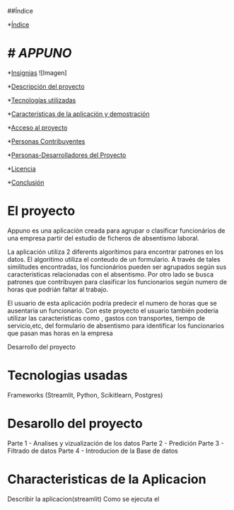 

##Índice

*[Índice](#índice)
# <em> # APPUNO</em>

*[Insignias](#insignias)
![Imagen]

*[Descripción del proyecto](#descripción-del-proyecto)

*[Tecnologías utilizadas](#tecnologías-utilizadas)

*[Características de la aplicación y demostración](#Características-de-la-aplicación-y-demostración)

*[Acceso al proyecto](#acceso-proyecto)

*[Personas Contribuyentes](#personas-contribuyentes)

*[Personas-Desarrolladores del Proyecto](#personas-desarrolladores)

*[Licencia](#licencia)

*[Conclusión](#conclusión)


# El proyecto 

Appuno es una aplicación creada para agrupar o clasificar funcionários de una empresa partir del estudio de ficheros de absentismo laboral. 

La aplicación utiliza 2 diferents algorítimos para encontrar patrones en los datos. El algoritimo utiliza el conteudo de un formulario. A través de tales similitudes encontradas,  los funcionários pueden ser agrupados según sus caracteristicas relacionadas con el absentismo. Por otro lado se busca patrones que contribuyen para clasificar los funcionarios según numero de horas que podrián faltar al trabajo. 

El usuario de esta aplicación podría predecir el numero de horas que se ausentaria un funcionario. 
Con este proyecto el usuario también poderia utilizar las caracteristicas como , gastos con transportes, tiempo de servicio,etc, del formulario de absentismo para identificar los funcionarios que pasan mas horas en la empresa

Desarrollo del proyecto
# Tecnologias usadas

 Frameworks (Streamlit, Python, Scikitlearn, Postgres)

# Desarollo del proyecto 

Parte 1 - Analises y vizualización de los datos
Parte 2 -  Predición
Parte 3 - Filtrado de datos
Parte 4 - Introducion de la Base de datos



# Characteristicas de la Aplicacion 
Describir la aplicacion(streamlit)
Como se ejecuta el 